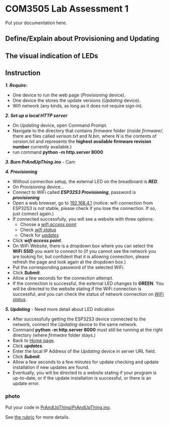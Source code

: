 
# COM3505 Lab Assessment 1

Put your documentation here. 
## Define/Explain about Provisioning and Updating
## The visual indication of LEDs

## Instruction
***1. Require:***
 - One device to run the web page (*Provisioning* device).
 - One device the stores the update versions (*Updating* device).
 - Wifi network (any kinds, as long as it does not require sign-in).

***2. Set up a local HTTP server***
 - On *Updating* device, open Command Prompt.
 - Navigate to the directory that contains *firmware* folder (inside *firmware/*, there are files called *verison.txt* and *N.bin*, where *N* is the contents of *version.txt* and represents the **highest available firmware revision number** currently available.)
 - run command **python -m http.server 8000**

***3. Burn PrAndUpThing.ino***  - Cam

***4. Provisioning***
 - Without conneciton setup, the external LED on the breadboard is ***RED***.
 - On *Provisioning* device...
 - Connect to WiFi called ***ESP32S3 Provisioning***, password is ***provisioning***
 - Open a web browser, go to [192.168.4.1](http://192.168.4.1) (notice: wifi connection from ESP32S3 is not stable, please check if you lose the connection. If so, just connect again.)
 - If connected successfully, you will see a website with three options:
   - Choose a [*wifi access point*](http://192.168.4.1/wifi)
   - Check [*wifi status*](http://192.168.4.1/status)
   - Check for [*updates*](http://192.168.4.1/update)
 -  Click  ***wifi access point***.
 - On WiFi Website, there is a dropdown box where you can select the **WiFi SSID** you want to connect to (if you cannot see the network you are looking for, but confident that it is allowing connection, please refresh the page and look again at the dropdown box.)
 - Put the corresponding password of the selected WiFi.
 - Click ***Submit***.
 - Allow a few seconds for the connection attempt.
 - If the connection is successful, the external LED changes to **GREEN**. You will be directed to the website stating if the WiFi connection is successful, and you can check the status of network connection on [*WiFi status*](http://192.168.4.1/status).

***5. Updating***  - Need more detail about LED indication
 - After successfully getting the ESP32S3 device connected to the network, connect the *Updating* device to the same network.
 - Command **python -m http.server 8000** must still be running at the right directory (where *firmware* folder stays.)
 - Back to [Home page](http://192.168.4.1).
 - Click  ***updates***.
 - Enter the local IP Address of the *Updating* device in server URL field.
 - Click ***Submit***.
 - Allow a few seconds to a few minutes for update checking and update installation if new updates are found.
 - Eventually, you will be directed to a website stating if your program is up-to-date, or if the update installation is successful, or there is an update error.

### photo
 
Put your code in [PrAndUpThing/PrAndUpThing.ino](PrAndUpThing/PrAndUpThing.ino).

See [the rubric](rubric.mkd) for more details.
